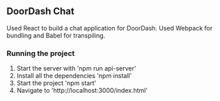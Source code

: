 ## DoorDash Chat
Used React to build a chat application for DoorDash. Used Webpack for bundling and Babel for transpiling.  

### Running the project

1. Start the server with 'npm run api-server' <br>
2. Install all the dependencies 'npm install'<br>
3. Start the project 'npm start'<br>
4. Navigate to 'http://localhost:3000/index.html'

